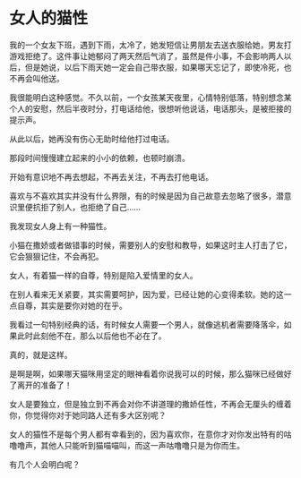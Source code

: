 # 女人的猫性

我的一个女友下班，遇到下雨，太冷了，她发短信让男朋友去送衣服给她，男友打游戏拒绝了。这件事让她郁闷了两天然后气消了，虽然是件小事，不会影响两人以后，但是她说，以后下雨天她一定会自己带衣服，如果哪天忘记了，即使冷死，也不再会叫他送。

我很能明白这种感觉。不久以前，一个女孩某天夜里，心情特别低落，特别想念某个人的安慰，然后半夜时分，打电话给他，很想听他说话，电话那头，是被拒接的提示声。

从此以后，她再没有伤心无助时给他打过电话。

那段时间慢慢建立起来的小小的依赖，也顿时崩溃。

开始有意识地不再去想起，不再去关注，不再去打他电话。

喜欢与不喜欢其实并没有什么界限，有的时候是因为自己故意去忽略了很多，潜意识里便抗拒了别人，也拒绝了自己……

我发现女人身上有一种猫性。

小猫在撒娇或者做错事的时候，需要别人的安慰和教导，如果这时主人打击了它，它会狠狠记住，不会再犯。

女人，有着猫一样的自尊，特别是陷入爱情里的女人。

在别人看来无关紧要，其实需要呵护，因为爱，已经让她的心变得柔软。她的这一点自尊，其实是要你对她的在乎。

我看过一句特别经典的话，有时候女人需要一个男人，就像逃机者需要降落伞，如果此时此刻他不在，那么以后他也不必在了。

真的，就是这样。

是啊是啊，如果哪天猫咪用坚定的眼神看着你说我可以的时候，那么猫咪已经做好了离开的准备了！

女人是要独立，但是独立到不再会对你不讲道理的撒娇任性，不再会无厘头的缠着你，你觉得你对于她同路人还有多大区别呢？

女人的猫性不是每个男人都有幸看到的，因为喜欢你，在意你才对你发出特有的咕噜噜声，其他人只能听到猫喵喵叫，而这一声咕噜噜只是为你而生。

有几个人会明白呢？